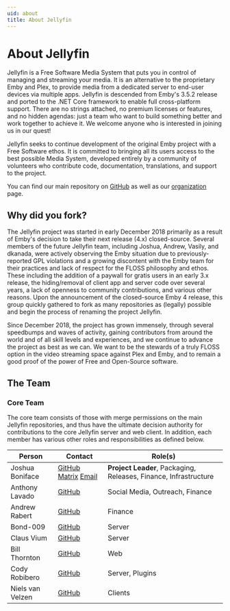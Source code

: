 ```yaml
---
uid: about
title: About Jellyfin
---
```


# About Jellyfin

Jellyfin is a Free Software Media System that puts you in control of managing and streaming your media. It is an alternative to the proprietary Emby and Plex, to provide media from a dedicated server to end-user devices via multiple apps. Jellyfin is descended from Emby's 3.5.2 release and ported to the .NET Core framework to enable full cross-platform support. There are no strings attached, no premium licenses or features, and no hidden agendas: just a team who want to build something better and work together to achieve it. We welcome anyone who is interested in joining us in our quest!

Jellyfin seeks to continue development of the original Emby project with a Free Software ethos. It is committed to bringing all its users access to the best possible Media System, developed entirely by a community of volunteers who contribute code, documentation, translations, and support to the project.

You can find our main repository on [GitHub](https://github.com/jellyfin/jellyfin) as well as our [organization](https://github.com/jellyfin) page.

## Why did you fork?

The Jellyfin project was started in early December 2018 primarily as a result of Emby's decision to take their next release (4.x) closed-source. Several members of the future Jellyfin team, including Joshua, Andrew, Vasily, and dkanada, were actively observing the Emby situation due to previously-reported GPL violations and a growing discontent with the Emby team for their practices and lack of respect for the FLOSS philosophy and ethos. These including the addition of a paywall for gratis users in an early 3.x release, the hiding/removal of client app and server code over several years, a lack of openness to community contributions, and various other reasons. Upon the announcement of the closed-source Emby 4 release, this group quickly gathered to fork as many repositories as (legally) possible and begin the process of renaming the project Jellyfin.

Since December 2018, the project has grown immensely, through several speedbumps and waves of activity, gaining contributors from around the world and of all skill levels and experiences, and we continue to advance the project as best as we can. We want to be the stewards of a truly FLOSS option in the video streaming space against Plex and Emby, and to remain a good proof of the power of Free and Open-Source software.

## The Team

### Core Team

The core team consists of those with merge permissions on the main Jellyfin repositories, and thus have the ultimate decision authority for contributions to the core Jellyfin server and web client. In addition, each member has various other roles and responsibilities as defined below.

| Person | Contact | Role(s) |
|---|---|---|
| Joshua Boniface | [GitHub](https://github.com/joshuaboniface) [Matrix](https://matrix.to/#/@joshuaboniface:bonifacelabs.ca) [Email](mailto:joshua@boniface.me) | **Project Leader**, Packaging, Releases, Finance, Infrastructure |
| Anthony Lavado | [GitHub](https://github.com/anthonylavado) | Social Media, Outreach, Finance |
| Andrew Rabert  | [GitHub](https://github.com/nvllsvm) | Finance |
| Bond-009 | [GitHub](https://github.com/Bond-009) | Server |
| Claus Vium | [GitHub](https://github.com/cvium) | Server |
| Bill Thornton | [GitHub](https://github.com/thornbill) | Web |
| Cody Robibero | [GitHub](https://github.com/crobibero) | Server, Plugins |
| Niels van Velzen | [GitHub](https://github.com/nielsvanvelzen) | Clients |
